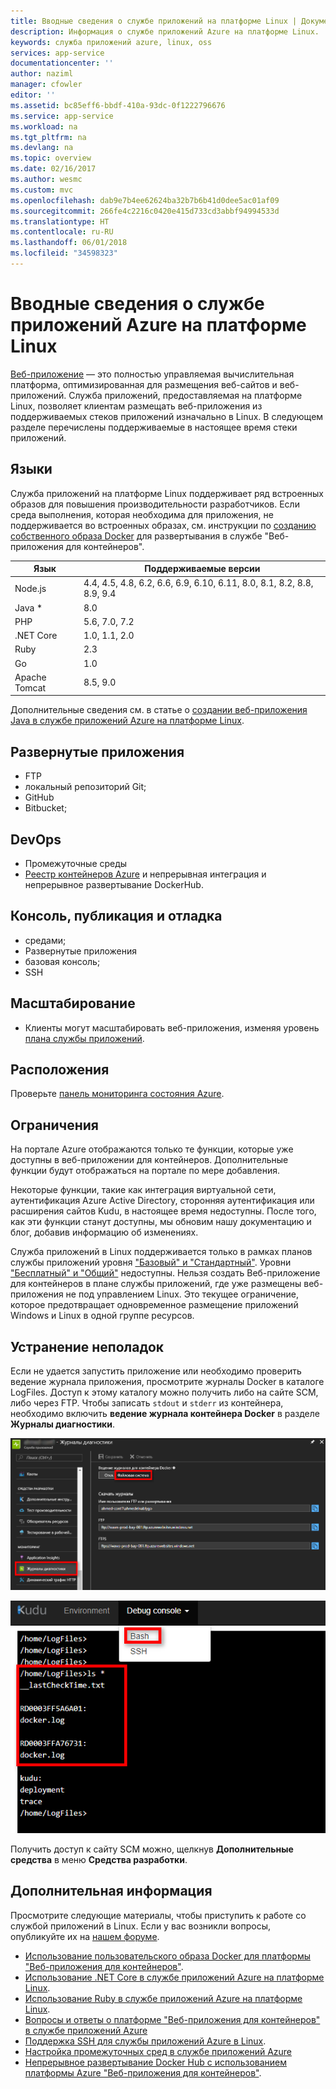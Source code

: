 ```yaml
---
title: Вводные сведения о службе приложений на платформе Linux | Документация Майкрософт
description: Информация о службе приложений Azure на платформе Linux.
keywords: служба приложений azure, linux, oss
services: app-service
documentationcenter: ''
author: naziml
manager: cfowler
editor: ''
ms.assetid: bc85eff6-bbdf-410a-93dc-0f1222796676
ms.service: app-service
ms.workload: na
ms.tgt_pltfrm: na
ms.devlang: na
ms.topic: overview
ms.date: 02/16/2017
ms.author: wesmc
ms.custom: mvc
ms.openlocfilehash: dab9e7b4ee62624ba32b7b6b41d0dee5ac01af09
ms.sourcegitcommit: 266fe4c2216c0420e415d733cd3abbf94994533d
ms.translationtype: HT
ms.contentlocale: ru-RU
ms.lasthandoff: 06/01/2018
ms.locfileid: "34598323"
---
```

# <a name="introduction-to-azure-app-service-on-linux"></a>Вводные сведения о службе приложений Azure на платформе Linux

[Веб-приложение](../app-service-web-overview.md) — это полностью управляемая вычислительная платформа, оптимизированная для размещения веб-сайтов и веб-приложений. Служба приложений, предоставляемая на платформе Linux, позволяет клиентам размещать веб-приложения из поддерживаемых стеков приложений изначально в Linux. В следующем разделе перечислены поддерживаемые в настоящее время стеки приложений.

## <a name="languages"></a>Языки

Служба приложений на платформе Linux поддерживает ряд встроенных образов для повышения производительности разработчиков. Если среда выполнения, которая необходима для приложения, не поддерживается во встроенных образах, см. инструкции по [созданию собственного образа Docker](tutorial-custom-docker-image.md) для развертывания в службе "Веб-приложения для контейнеров".

| Язык | Поддерживаемые версии |
|---|---|
| Node.js | 4.4, 4.5, 4.8, 6.2, 6.6, 6.9, 6.10, 6.11, 8.0, 8.1, 8.2, 8.8, 8.9, 9.4 |
| Java * | 8.0 |
| PHP | 5.6, 7.0, 7.2 |
| .NET Core | 1.0, 1.1, 2.0 |
| Ruby | 2.3 |
| Go | 1.0 |
| Apache Tomcat | 8.5, 9.0 |

Дополнительные сведения см. в статье о [создании веб-приложения Java в службе приложений Azure на платформе Linux](https://docs.microsoft.com/azure/app-service/containers/quickstart-java).

## <a name="deployments"></a>Развернутые приложения

* FTP
* локальный репозиторий Git;
* GitHub
* Bitbucket;

## <a name="devops"></a>DevOps

* Промежуточные среды
* [Реестр контейнеров Azure](https://docs.microsoft.com/azure/container-registry/container-registry-intro) и непрерывная интеграция и непрерывное развертывание DockerHub.

## <a name="console-publishing-and-debugging"></a>Консоль, публикация и отладка

* средами;
* Развернутые приложения
* базовая консоль;
* SSH

## <a name="scaling"></a>Масштабирование

* Клиенты могут масштабировать веб-приложения, изменяя уровень [плана службы приложений](https://docs.microsoft.com/azure/app-service/azure-web-sites-web-hosting-plans-in-depth-overview?toc=%2fazure%2fapp-service-web%2ftoc.json).

## <a name="locations"></a>Расположения

Проверьте [панель мониторинга состояния Azure](https://azure.microsoft.com/status).

## <a name="limitations"></a>Ограничения

На портале Azure отображаются только те функции, которые уже доступны в веб-приложении для контейнеров. Дополнительные функции будут отображаться на портале по мере добавления.

Некоторые функции, такие как интеграция виртуальной сети, аутентификация Azure Active Directory, сторонняя аутентификация или расширения сайтов Kudu, в настоящее время недоступны. После того, как эти функции станут доступны, мы обновим нашу документацию и блог, добавив информацию об изменениях.

Служба приложений в Linux поддерживается только в рамках планов службы приложений уровня ["Базовый" и "Стандартный"](https://azure.microsoft.com/pricing/details/app-service/plans/). Уровни ["Бесплатный" и "Общий"](https://azure.microsoft.com/pricing/details/app-service/plans/) недоступны. Нельзя создать Веб-приложение для контейнеров в плане службы приложений, где уже размещены веб-приложения не под управлением Linux. Это текущее ограничение, которое предотвращает одновременное размещение приложений Windows и Linux в одной группе ресурсов.

## <a name="troubleshooting"></a>Устранение неполадок

Если не удается запустить приложение или необходимо проверить ведение журнала приложения, просмотрите журналы Docker в каталоге LogFiles. Доступ к этому каталогу можно получить либо на сайте SCM, либо через FTP.
Чтобы записать `stdout` и `stderr` из контейнера, необходимо включить **ведение журнала контейнера Docker** в разделе **Журналы диагностики**.

![Включение ведения журнала][2]

![Просмотр журналов Docker с помощью Kudu][1]

Получить доступ к сайту SCM можно, щелкнув **Дополнительные средства** в меню **Средства разработки**.

## <a name="next-steps"></a>Дополнительная информация

Просмотрите следующие материалы, чтобы приступить к работе со службой приложений в Linux. Если у вас возникли вопросы, опубликуйте их на [нашем форуме](https://social.msdn.microsoft.com/forums/azure/home?forum=windowsazurewebsitespreview).

* [Использование пользовательского образа Docker для платформы "Веб-приложения для контейнеров"](quickstart-docker-go.md).
* [Использование .NET Core в службе приложений Azure на платформе Linux](quickstart-dotnetcore.md).
* [Использование Ruby в службе приложений Azure на платформе Linux](quickstart-ruby.md).
* [Вопросы и ответы о платформе "Веб-приложения для контейнеров" в службе приложений Azure](app-service-linux-faq.md)
* [Поддержка SSH для службы приложений Azure в Linux](app-service-linux-ssh-support.md).
* [Настройка промежуточных сред в службе приложений Azure](../../app-service/web-sites-staged-publishing.md?toc=%2fazure%2fapp-service%2fcontainers%2ftoc.json)
* [Непрерывное развертывание Docker Hub с использованием платформы Azure "Веб-приложения для контейнеров"](./app-service-linux-ci-cd.md).

<!--Image references-->
[1]: ./media/app-service-linux-intro/kudu-docker-logs.png
[2]: ./media/app-service-linux-intro/logging.png

